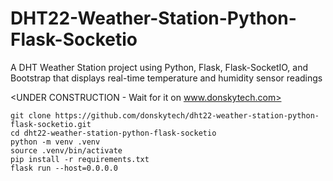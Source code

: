 # DHT22-Weather-Station-Python-Flask-Socketio  
A DHT Weather Station project using Python, Flask, Flask-SocketIO, and Bootstrap that displays real-time temperature and humidity sensor readings
  
  
<UNDER CONSTRUCTION - Wait for it on www.donskytech.com>
```
git clone https://github.com/donskytech/dht22-weather-station-python-flask-socketio.git
cd dht22-weather-station-python-flask-socketio
python -m venv .venv
source .venv/bin/activate
pip install -r requirements.txt
flask run --host=0.0.0.0
```
